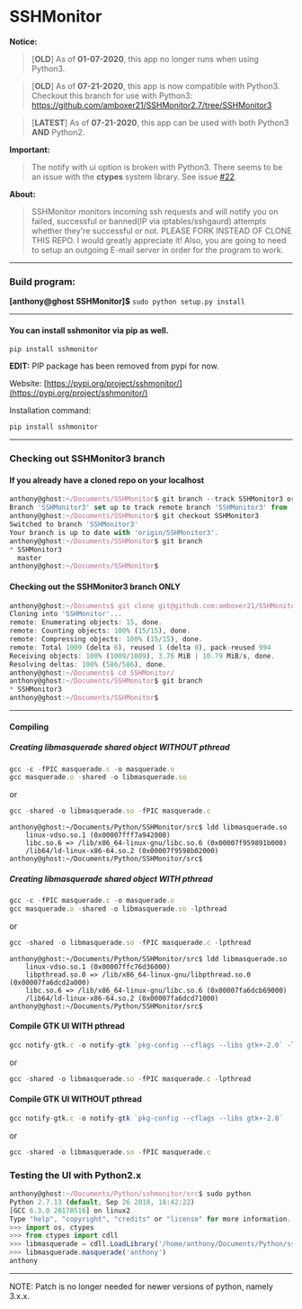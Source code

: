 # SSHMonitor

**Notice:**
>[**OLD**] As of **01-07-2020**, this app no longer runs when using Python3.

>[**OLD**] As of **07-21-2020**, this app is now compatible with Python3. Checkout this branch for use with Python3: https://github.com/amboxer21/SSHMonitor2.7/tree/SSHMonitor3 

>[**LATEST**] As of **07-21-2020**, this app can be used with both Python3 **AND** Python2.

**Important:**
> The notify with ui option is broken with Python3. There seems to be an issue with the **ctypes** system library. See issue [#22](https://github.com/amboxer21/SSHMonitor/issues/22).

**About:**
>SSHMonitor monitors incoming ssh requests and will notify you on failed, successful or banned(IP via iptables/sshgaurd) attempts whether they're successful or not. PLEASE FORK INSTEAD OF CLONE THIS REPO. I would greatly appreciate it! Also, you are going to need to setup an outgoing E-mail server in order for the program to work.


***

### Build program:

  **[anthony@ghost SSHMonitor]$** `sudo python setup.py install`

***

#### You can install sshmonitor via pip as well.

`pip install sshmonitor`

**EDIT:** PIP package has been removed from pypi for now.

Website:
[https://pypi.org/project/sshmonitor/](https://pypi.org/project/sshmonitor/)

Installation command:
```python
pip install sshmonitor
```

***

### Checking out SSHMonitor3 branch

#### If you already have a cloned repo on your localhost
```javascript
anthony@ghost:~/Documents/SSHMonitor$ git branch --track SSHMonitor3 origin/SSHMonitor3
Branch 'SSHMonitor3' set up to track remote branch 'SSHMonitor3' from 'origin'.
anthony@ghost:~/Documents/SSHMonitor$ git checkout SSHMonitor3
Switched to branch 'SSHMonitor3'
Your branch is up to date with 'origin/SSHMonitor3'.
anthony@ghost:~/Documents/SSHMonitor$ git branch
* SSHMonitor3
  master
anthony@ghost:~/Documents/SSHMonitor$ 
```

#### Checking out the SSHMonitor3 branch **ONLY** 

```javascript
anthony@ghost:~/Documents$ git clone git@github.com:amboxer21/SSHMonitor.git -bSSHMonitor3
Cloning into 'SSHMonitor'...
remote: Enumerating objects: 15, done.
remote: Counting objects: 100% (15/15), done.
remote: Compressing objects: 100% (15/15), done.
remote: Total 1009 (delta 6), reused 1 (delta 0), pack-reused 994
Receiving objects: 100% (1009/1009), 3.76 MiB | 10.79 MiB/s, done.
Resolving deltas: 100% (586/586), done.
anthony@ghost:~/Documents$ cd SSHMonitor/
anthony@ghost:~/Documents/SSHMonitor$ git branch
* SSHMonitor3
anthony@ghost:~/Documents/SSHMonitor$
```

***

#### Compiling

##### Creating libmasquerade shared object WITHOUT pthread

```javascript
gcc -c -fPIC masquerade.c -o masquerade.o
gcc masquerade.o -shared -o libmasquerade.so
```

or 

```javascript
gcc -shared -o libmasquerade.so -fPIC masquerade.c
```

```
anthony@ghost:~/Documents/Python/SSHMonitor/src$ ldd libmasquerade.so
	linux-vdso.so.1 (0x00007fff7a942000)
	libc.so.6 => /lib/x86_64-linux-gnu/libc.so.6 (0x00007f959891b000)
	/lib64/ld-linux-x86-64.so.2 (0x00007f9598b02000)
anthony@ghost:~/Documents/Python/SSHMonitor/src$
```

##### Creating libmasquerade shared object WITH pthread

```javascript
gcc -c -fPIC masquerade.c -o masquerade.o
gcc masquerade.o -shared -o libmasquerade.so -lpthread
```

or

```javascript
gcc -shared -o libmasquerade.so -fPIC masquerade.c -lpthread
```

```
anthony@ghost:~/Documents/Python/SSHMonitor/src$ ldd libmasquerade.so
	linux-vdso.so.1 (0x00007ffc76d36000)
	libpthread.so.0 => /lib/x86_64-linux-gnu/libpthread.so.0 (0x00007fa6dcd2a000)
	libc.so.6 => /lib/x86_64-linux-gnu/libc.so.6 (0x00007fa6dcb69000)
	/lib64/ld-linux-x86-64.so.2 (0x00007fa6dcd71000)
anthony@ghost:~/Documents/Python/SSHMonitor/src$
```

#### Compile GTK UI WITH pthread
```javascript
gcc notify-gtk.c -o notify-gtk `pkg-config --cflags --libs gtk+-2.0` -lpthread
```

or

```javascript
gcc -shared -o libmasquerade.so -fPIC masquerade.c -lpthread
```

#### Compile GTK UI WITHOUT pthread
```javascript
gcc notify-gtk.c -o notify-gtk `pkg-config --cflags --libs gtk+-2.0`
```

or

```javascript
gcc -shared -o libmasquerade.so -fPIC masquerade.c
```

### Testing the UI with Python2.x
```javascript
anthony@ghost:~/Documents/Python/sshmonitor/src$ sudo python
Python 2.7.13 (default, Sep 26 2018, 18:42:22) 
[GCC 6.3.0 20170516] on linux2
Type "help", "copyright", "credits" or "license" for more information.
>>> import os, ctypes
>>> from ctypes import cdll
>>> libmasquerade = cdll.LoadLibrary('/home/anthony/Documents/Python/sshmonitor/src/libmasquerade.so')
>>> libmasquerade.masquerade('anthony')
anthony
```

***

NOTE: Patch is no longer needed for newer versions of python, namely 3.x.x.
